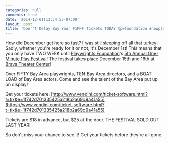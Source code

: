 ```yaml
---
categories: null
comments: true
date: '2014-12-01T13:54:55-07:00'
layout: post
title: 'Don''t Delay Buy Your #1MPF Tickets TODAY @pwfoundation #newplay'
---
```


How did December get here so fast? I was still sleeping off all that turkey! Sadly, whether you're ready for it or not, it's December 1st! This means that you only have TWO WEEK until [Playwrights Foundation](playwrightsfoundation.org)'s [5th Annual One-Minute Play Festival](https://www.vendini.com/ticket-software.html?t=tix&e=1f742d701335425a218b2a69c9a41a55)! The festival takes place December 15th and 16th at [Brava Theater Center](http://www.brava.org/)!

Over FIFTY Bay Area playwrights, TEN Bay Area directors, and a BOAT LOAD of Bay Area actors. Come and see the talent of the Bay Area put up on display!

Get your tickets here: [http://www.vendini.com/ticket-software.html?t=tix&e=1f742d701335425a218b2a69c9a41a55](https://www.vendini.com/ticket-software.html?t=tix&e=1f742d701335425a218b2a69c9a41a55)

Tickets are $18 in advance, but $25 at the door. THE FESTIVAL SOLD OUT LAST YEAR! 

So don't miss your chance to see it! Get your tickets before they're all gone.